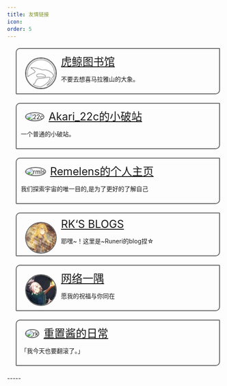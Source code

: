 ```yaml
---
title: 友情链接
icon: 
order: 5
---
```


<style type="text/css">
.linksbox {
    background-image: -webkit-cross-fade(url("/assets/img/links/transparent.png"),url("/assets/config/640-2.jpeg"),40%);
    background-position: left;
    background-size: 100%;
    width: 90%;
    border: #666 solid 2px;
    border-radius: 10px 2px;
    margin: 20px;
    padding: 10px;
    transition: filter 0.5s, transform 0.5s; 
}

.linksbox:hover {
    transform: scale(1.05);
    box-shadow: 0 0 10px #808080;
}

.linksimage {
    border: #666 solid 2px;
    max-width: 5em;
    max-height: 200px;
    border-radius: 50%;
    float: left;
    margin: 10px;
}

.linkstitle {
    font-size:1.8em;
}
</style>

<div class="linksbox" style="background-image: -webkit-cross-fade(url(/assets/img/links/transparent.png),url(/assets/img/links/orcinus-library.png),40%);">
    <img src="/assets/img/links/orcinus-library.png" alt="虎鲸图书馆" class="linksimage">
    <span class="linkstitle"><a href="https://orcinus-library.wikidot.com/">虎鲸图书馆</a></span>
    <p>不要去想喜马拉雅山的大象。</p>
</div>

<div class="linksbox" style="background-image: -webkit-cross-fade(url(/assets/img/links/transparent.png),url(https://yu22c.link/logo.png),40%);">
    <img src="https://yu22c.link/logo.png" alt="22c" class="linksimage">
    <span class="linkstitle"><a href="https://yu22c.link">Akari_22c的小破站</a></span>
    <p>一个普通的小破站。</p>
</div>

<div class="linksbox" style="background-image: -webkit-cross-fade(url(/assets/img/links/transparent.png),url(https://cdn.luogu.com.cn/upload/image_hosting/wzzqwiik.png),40%);">
    <img src="https://cdn.luogu.com.cn/upload/image_hosting/wzzqwiik.png" alt="rmls" class="linksimage">
    <span class="linkstitle"><a href="https://remelens.link">Remelens的个人主页</a></span>
    <p>我们探索宇宙的唯一目的,是为了更好的了解自己</p>
</div>

<div class="linksbox" style="background-image: -webkit-cross-fade(url(/assets/img/links/transparent.png),url(/assets/img/links/rk.png),40%);">
    <img src="/assets/img/links/rk.png" alt="rk" class="linksimage">
    <span class="linkstitle"><a href="http://rnr-runeri-a.cloudns.org">RK‘S BLOGS</a></span>
    <p>耶嘿~！这里是~Runeri的blog捏☆</p>
</div>

<div class="linksbox" style="background-image: -webkit-cross-fade(url(/assets/img/links/transparent.png),url(/assets/img/links/cloud.jpg),40%);">
    <img src="/assets/img/links/cloud.jpg" alt="rk" class="linksimage">
    <span class="linkstitle"><a href="https://cloud.sd.cn">网络一隅</a></span>
    <p>愿我的祝福与你同在</p>
</div>

<div class="linksbox" style="background-image: -webkit-cross-fade(url(/assets/img/links/transparent.png),url(https://ipfs.crossbell.io/ipfs/QmQBGtHVoxQHXVJuxJc1AcgDN48NeZhBg2TduSM7Vo3hcj),40%);">
    <img src="https://ipfs.crossbell.io/ipfs/QmQBGtHVoxQHXVJuxJc1AcgDN48NeZhBg2TduSM7Vo3hcj" alt="rk" class="linksimage">
    <span class="linkstitle"><a href="https://reset-chan-1444.xlog.app/">重置酱的日常</a></span>
    <p>「我今天也要翻滚了。」</p>
</div>
-----

